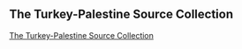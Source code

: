 ## The Turkey-Palestine Source Collection
[The Turkey-Palestine Source Collection](tpc\turkey_palestine_collection)